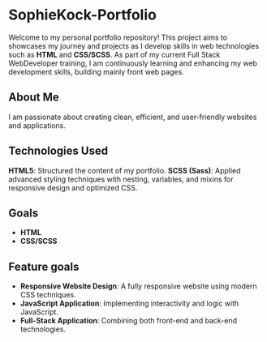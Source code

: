 # SophieKock-Portfolio


Welcome to my personal portfolio repository! This project aims to showcases my journey and projects as I develop skills in web technologies such as **HTML** and **CSS/SCSS**. As part of my current Full Stack WebDeveloper training, I am continuously learning and enhancing my web development skills, building mainly front web pages.

## About Me
I am passionate about creating clean, efficient, and user-friendly websites and applications.


## Technologies Used
**HTML5**: Structured the content of my portfolio.
**SCSS (Sass)**: Applied advanced styling techniques with nesting, variables, and mixins for responsive design and optimized CSS.

## Goals
- **HTML**
- **CSS/SCSS**

## Feature goals

- **Responsive Website Design**: A fully responsive website using modern CSS techniques.
- **JavaScript Application**: Implementing interactivity and logic with JavaScript.
- **Full-Stack Application**: Combining both front-end and back-end technologies.

